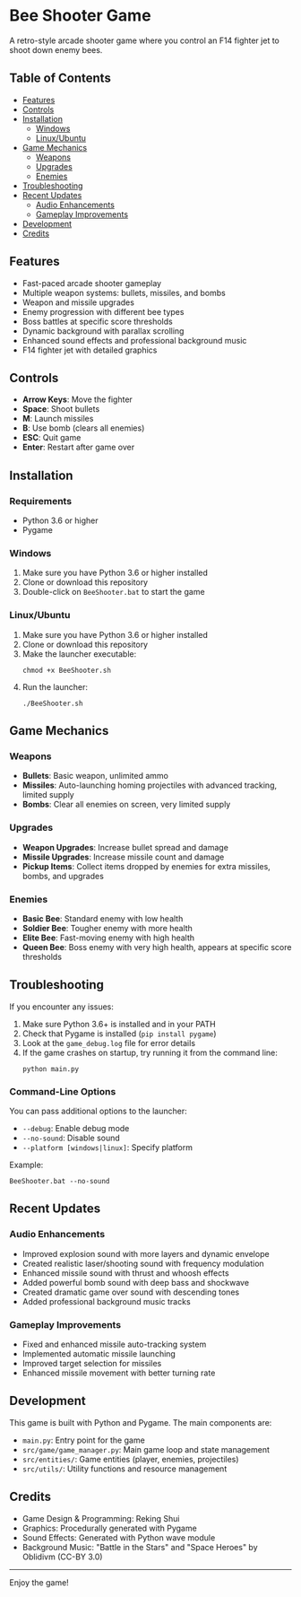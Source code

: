 # Bee Shooter Game

A retro-style arcade shooter game where you control an F14 fighter jet to shoot down enemy bees.

## Table of Contents
- [Features](#features)
- [Controls](#controls)
- [Installation](#installation)
  - [Windows](#windows)
  - [Linux/Ubuntu](#linuxubuntu)
- [Game Mechanics](#game-mechanics)
  - [Weapons](#weapons)
  - [Upgrades](#upgrades)
  - [Enemies](#enemies)
- [Troubleshooting](#troubleshooting)
- [Recent Updates](#recent-updates)
  - [Audio Enhancements](#audio-enhancements)
  - [Gameplay Improvements](#gameplay-improvements)
- [Development](#development)
- [Credits](#credits)

## Features

- Fast-paced arcade shooter gameplay
- Multiple weapon systems: bullets, missiles, and bombs
- Weapon and missile upgrades
- Enemy progression with different bee types
- Boss battles at specific score thresholds
- Dynamic background with parallax scrolling
- Enhanced sound effects and professional background music
- F14 fighter jet with detailed graphics

## Controls

- **Arrow Keys**: Move the fighter
- **Space**: Shoot bullets
- **M**: Launch missiles
- **B**: Use bomb (clears all enemies)
- **ESC**: Quit game
- **Enter**: Restart after game over

## Installation

### Requirements

- Python 3.6 or higher
- Pygame

### Windows

1. Make sure you have Python 3.6 or higher installed
2. Clone or download this repository
3. Double-click on `BeeShooter.bat` to start the game

### Linux/Ubuntu

1. Make sure you have Python 3.6 or higher installed
2. Clone or download this repository
3. Make the launcher executable:
   ```
   chmod +x BeeShooter.sh
   ```
4. Run the launcher:
   ```
   ./BeeShooter.sh
   ```

## Game Mechanics

### Weapons

- **Bullets**: Basic weapon, unlimited ammo
- **Missiles**: Auto-launching homing projectiles with advanced tracking, limited supply
- **Bombs**: Clear all enemies on screen, very limited supply

### Upgrades

- **Weapon Upgrades**: Increase bullet spread and damage
- **Missile Upgrades**: Increase missile count and damage
- **Pickup Items**: Collect items dropped by enemies for extra missiles, bombs, and upgrades

### Enemies

- **Basic Bee**: Standard enemy with low health
- **Soldier Bee**: Tougher enemy with more health
- **Elite Bee**: Fast-moving enemy with high health
- **Queen Bee**: Boss enemy with very high health, appears at specific score thresholds

## Troubleshooting

If you encounter any issues:

1. Make sure Python 3.6+ is installed and in your PATH
2. Check that Pygame is installed (`pip install pygame`)
3. Look at the `game_debug.log` file for error details
4. If the game crashes on startup, try running it from the command line:
   ```
   python main.py
   ```

### Command-Line Options

You can pass additional options to the launcher:

- `--debug`: Enable debug mode
- `--no-sound`: Disable sound
- `--platform [windows|linux]`: Specify platform

Example:
```
BeeShooter.bat --no-sound
```

## Recent Updates

### Audio Enhancements
- Improved explosion sound with more layers and dynamic envelope
- Created realistic laser/shooting sound with frequency modulation
- Enhanced missile sound with thrust and whoosh effects
- Added powerful bomb sound with deep bass and shockwave
- Created dramatic game over sound with descending tones
- Added professional background music tracks

### Gameplay Improvements
- Fixed and enhanced missile auto-tracking system
- Implemented automatic missile launching
- Improved target selection for missiles
- Enhanced missile movement with better turning rate

## Development

This game is built with Python and Pygame. The main components are:

- `main.py`: Entry point for the game
- `src/game/game_manager.py`: Main game loop and state management
- `src/entities/`: Game entities (player, enemies, projectiles)
- `src/utils/`: Utility functions and resource management

## Credits

- Game Design & Programming: Reking Shui
- Graphics: Procedurally generated with Pygame
- Sound Effects: Generated with Python wave module
- Background Music: "Battle in the Stars" and "Space Heroes" by Oblidivm (CC-BY 3.0)

---

Enjoy the game!